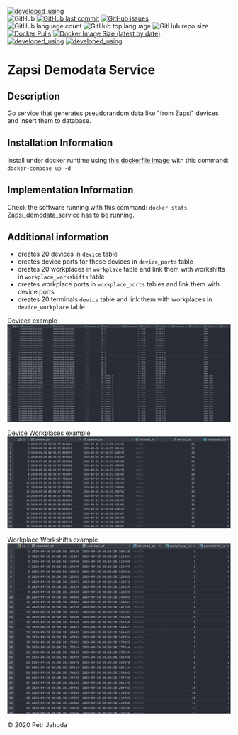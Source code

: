 [![developed_using](https://img.shields.io/badge/developed%20using-Jetbrains%20Goland-lightgrey)](https://www.jetbrains.com/go/)
<br/>
![GitHub](https://img.shields.io/github/license/petrjahoda/zapsi_demodata_service)
[![GitHub last commit](https://img.shields.io/github/last-commit/petrjahoda/zapsi_demodata_service)](https://github.com/petrjahoda/zapsi_demodata_service/commits/master)
[![GitHub issues](https://img.shields.io/github/issues/petrjahoda/zapsi_demodata_service)](https://github.com/petrjahoda/zapsi_demodata_service/issues)
<br/>
![GitHub language count](https://img.shields.io/github/languages/count/petrjahoda/zapsi_demodata_service)
![GitHub top language](https://img.shields.io/github/languages/top/petrjahoda/zapsi_demodata_service)
![GitHub repo size](https://img.shields.io/github/repo-size/petrjahoda/zapsi_demodata_service)
<br/>
[![Docker Pulls](https://img.shields.io/docker/pulls/petrjahoda/zapsi_demodata_service)](https://hub.docker.com/r/petrjahoda/zapsi_demodata_service)
[![Docker Image Size (latest by date)](https://img.shields.io/docker/image-size/petrjahoda/zapsi_demodata_service?sort=date)](https://hub.docker.com/r/petrjahoda/zapsi_demodata_service/tags)
<br/>
[![developed_using](https://img.shields.io/badge/database-PostgreSQL-red)](https://www.postgresql.org) [![developed_using](https://img.shields.io/badge/runtime-Docker-red)](https://www.docker.com)

# Zapsi Demodata Service
## Description
Go service that generates pseudorandom data like "from Zapsi" devices and insert them to database.

## Installation Information
Install under docker runtime using [this dockerfile image](https://github.com/petrjahoda/system/tree/master/latest) with this command: ```docker-compose up -d```

## Implementation Information
Check the software running with this command: ```docker stats```. <br/>
Zapsi_demodata_service has to be running.


## Additional information
* creates 20 devices in ```device``` table
* creates device ports for those devices in ```device_ports``` table
* creates 20 workplaces in ```workplace``` table and link them with workshifts in ```workplace_workshifts``` table
* creates workplace ports in ```workplace_ports``` tables and link them with device ports
* creates 20 terminals ```device``` table and link them with workplaces in ```device_workplace``` table


Devices example
![Devices](devices.png)

Device Workplaces example
![DeviceWorkplaces](device_workplaces.png)

Workplace Workshifts example
![WorkplaceWorkshofts](workplace_workshifts.png)

© 2020 Petr Jahoda
